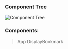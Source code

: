 ### Component Tree

![Component Tree](https://i.imgur.com/UQu3TfA.png)

### Components:

> App
> DisplayBookmark
